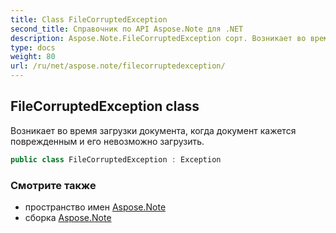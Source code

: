 ```yaml
---
title: Class FileCorruptedException
second_title: Справочник по API Aspose.Note для .NET
description: Aspose.Note.FileCorruptedException сорт. Возникает во время загрузки документа когда документ кажется поврежденным и его невозможно загрузить.
type: docs
weight: 80
url: /ru/net/aspose.note/filecorruptedexception/
---
```

## FileCorruptedException class

Возникает во время загрузки документа, когда документ кажется поврежденным и его невозможно загрузить.

```csharp
public class FileCorruptedException : Exception
```

### Смотрите также

* пространство имен [Aspose.Note](../../aspose.note/)
* сборка [Aspose.Note](../../)


